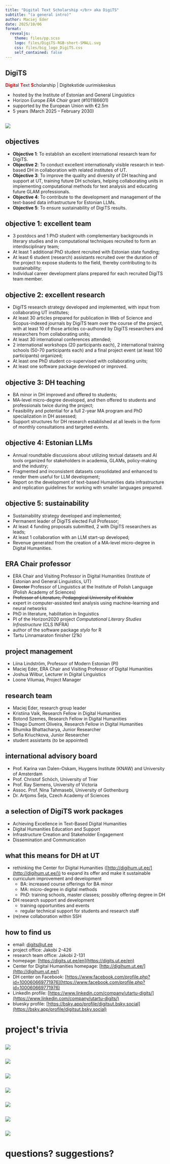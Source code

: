 ```yaml
---
title: "Digital Text Scholarship </br> aka DigiTS"
subtitle: "(a general intro)"
author: Maciej Eder
date: 2025/10/06
format: 
  revealjs:
    theme: files/pp.scss
    logo: files/DigiTS-RGB-short-SMALL.svg
    css: files/big_logo_DigiTS.css
    self_contained: false
---
```







## DigiTS

<span style="color:red">**Digit**</span>al <span style="color:red">**T**</span>ext <span style="color:red">**S**</span>cholarship | Digitekstide uurimiskeskus

- hosted by the Institute of Estonian and General Linguistics
- Horizon Europe _ERA Chair_ grant (#101186601)
- supported by the European Union with €2.5m
- 5 years (March 2025 – February 2030)


##

![](files/digits-rgb-full.png)

## objectives

- **Objective 1**: To establish an excellent international research team for DigiTS.
- **Objective 2**: To conduct excellent internationally visible research in text-based DH in collaboration with related institutes of UT.
- **Objective 3**: To improve the quality and diversity of DH teaching and support at UT, training future DH scholars, helping collaborating units in implementing computational methods for text analysis and educating future GLAM professionals.
- **Objective 4**: To contribute to the development and management of the text-based data infrastructure for Estonian LLMs.
- **Objective 5**: To ensure sustainability of DigiTS results.

## objective 1: excellent team

- 3 postdocs and 1 PhD student with complementary backgrounds in literary studies and in computational techniques recruited to form an interdisciplinary team;
- At least 1 additional PhD student recruited with Estonian state funding;
- At least 6 student (research) assistants recruited over the duration of the project to expose students to the field, thereby contributing to its sustainability;
- Individual career development plans prepared for each recruited DigiTS team member.



## objective 2: excellent research

- DigiTS research strategy developed and implemented, with input from collaborating UT institutes;
- At least 30 articles prepared for publication in Web of Science and Scopus-indexed journals by DigiTS team over the course of the project, with at least 10 of those articles co-authored by DigiTS researchers and researchers from collaborating units;
- At least 30 international conferences attended;
- 2 international workshops (20 participants each), 2 international training schools (50-70 participants each) and a final project event (at least 100 participants) organized;
- At least one PhD student co-supervised with collaborating units;
- At least one software package developed or improved.


## objective 3: DH teaching

- BA minor in DH improved and offered to students;
- MA-level micro-degree developed, and then offered to students and professionals twice during the project;
- Feasibility and potential for a full 2-year MA program and PhD specialization in DH assessed;
- Support structures for DH research established at all levels in the form of monthly consultations and targeted events.


## objective 4: Estonian LLMs

- Annual roundtable discussions about utilizing textual datasets and AI tools organized for stakeholders in academia, GLAMs, policy-making and the industry;
- Fragmented and inconsistent datasets consolidated and enhanced to render them useful for LLM development;
- Report on the development of text-based Humanities data infrastructure and replication guidelines for working with smaller languages prepared.


## objective 5: sustainability

- Sustainability strategy developed and implemented;
- Permanent leader of DigiTS elected Full Professor;
- At least 4 funding proposals submitted, 2 with DigiTS researchers as leads;
- At least 1 collaboration with an LLM start-up developed;
- Revenue generated from the creation of a MA-level micro-degree in Digital Humanities.




## ERA Chair professor

- ERA Chair and Visiting Professor in Digital Humanities (Institute of Estonian and General Linguistics, UT)
- ~~Director~~ Professor of Linguistics at the Institute of Polish Language (Polish Academy of Sciences)
- ~~Professor of Literature, Pedagogical University of Kraków~~
- expert in computer-assisted text analysis using machine-learning and neural networks
- PhD in literature, habilitation in linguistics
- PI of the Horizon2020 project _Computational Literary Studies Infrastructure_ (CLS INFRA)
- author of the software package _stylo_ for R
- Tartu Linnamaraton finisher (21k)



## project management

- Liina Lindström, Professor of Modern Estonian (PI)
- Maciej Eder, ERA Chair and Visiting Professor of Digital Humanities
- Joshua Wilbur, Lecturer in Digital Linguistics
- Loone Vilumaa, Project Manager



## research team

- Maciej Eder, research group leader
- Kristiina Vaik, Research Fellow in Digital Humanities
- Botond Szemes, Research Fellow in Digital Humanities
- Thiago Dumont Oliveira, Research Fellow in Digital Humanities
- Bhumika Bhattacharya, Junior Researcher
- Sofia Kriuchkova, Junior Researcher
- student assistants (to be appointed)



## international advisory board

- Prof. Karina van Dalen-Oskam, Huygens Institute (KNAW) and University of Amsterdam
- Prof. Christof Schöch, University of Trier
- Prof. Ray Siemens, University of Victoria
- Assoc. Prof. Nina Tahmasebi, University of Gothenburg
- Dr. Artjoms Šeļa, Czech Academy of Sciences



## a selection of DigiTS work packages

- Achieving Excellence in Text-Based Digital Humanities
- Digital Humanities Education and Support
- Infrastructure Creation and Stakeholder Engagement
- Dissemination and Communication



## what this means for DH at UT

- rethinking the Center for Digital Humanities ([http://digihum.ut.ee/](http://digihum.ut.ee/)) to expand its offer and make it sustainable
- curriculum improvement and development
    - BA: increased course offerings for BA minor
    - MA: micro-degree in digital methods
    - PhD: training schools, master classes; possibly offering degree in DH
- DH research support and development
    - training opportunities and events
    - regular technical support for students and research staff
- (re)new collaboration within SSH



## how to find us

- email: [digits@ut.ee](mailto:digits@ut.ee)
- project office: Jakobi 2-426
- research team office: Jakobi 2-131
- homepage: [https://digits.ut.ee/en](https://digits.ut.ee/en)
- Center for Digital Humanities homepage: [http://digihum.ut.ee/](http://digihum.ut.ee/)
- DH center on Facebook: [https://www.facebook.com/profile.php?id=100060669771976](https://www.facebook.com/profile.php?id=100060669771976)
- LinkedIn profile: [https://www.linkedin.com/company/utartu-digits/](https://www.linkedin.com/company/utartu-digits/)
- bluesky profile: [https://bsky.app/profile/digitsut.bsky.social](https://bsky.app/profile/digitsut.bsky.social)



# project's trivia



##

![](files/sofa.jpg)


## 

![](files/gitlab.png)


## 

![](files/discord.png)


## 

![](files/calendar.png)


## 

![](files/seminars.jpg)


## 

![](files/reading_group.jpg)


## 

![](files/bicycle.jpg)


# questions? suggestions?




